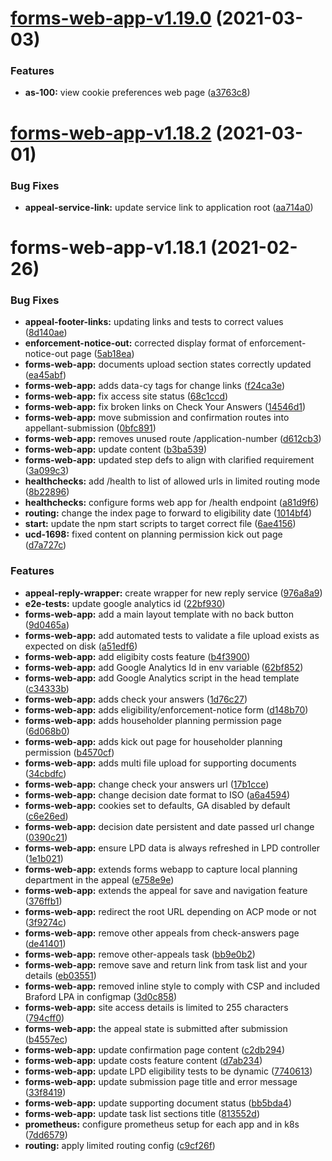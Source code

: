 # [forms-web-app-v1.19.0](https://github.com/Planning-Inspectorate/appeal-planning-decision/compare/forms-web-app-v1.18.2...forms-web-app-v1.19.0) (2021-03-03)

### Features

- **as-100:** view cookie preferences web page ([a3763c8](https://github.com/Planning-Inspectorate/appeal-planning-decision/commit/a3763c88aaa57ce5311ff6d2da9ab6816ac3374c))

# [forms-web-app-v1.18.2](https://github.com/Planning-Inspectorate/appeal-planning-decision/compare/forms-web-app-v1.18.1...forms-web-app-v1.18.2) (2021-03-01)

### Bug Fixes

- **appeal-service-link:** update service link to application root ([aa714a0](https://github.com/Planning-Inspectorate/appeal-planning-decision/commit/aa714a03665d1d1d88155611b6f78db491b49086))

# forms-web-app-v1.18.1 (2021-02-26)

### Bug Fixes

- **appeal-footer-links:** updating links and tests to correct values ([8d140ae](https://github.com/MrSimonEmms/appeal-planning-decision/commit/8d140ae29aaf261273bf7d2b968a5304261589f7))
- **enforcement-notice-out:** corrected display format of enforcement-notice-out page ([5ab18ea](https://github.com/MrSimonEmms/appeal-planning-decision/commit/5ab18ea1912f06004e5ad2d0731b660b97d5f190))
- **forms-web-app:** documents upload section states correctly updated ([ea45abf](https://github.com/MrSimonEmms/appeal-planning-decision/commit/ea45abf991c1696cf35f5f984888a1377f52d6c5))
- **forms-web-app:** adds data-cy tags for change links ([f24ca3e](https://github.com/MrSimonEmms/appeal-planning-decision/commit/f24ca3e27074089fcec06ed1c40f29aba7539433))
- **forms-web-app:** fix access site status ([68c1ccd](https://github.com/MrSimonEmms/appeal-planning-decision/commit/68c1ccd9e10bc65d1affa86a2ef0a876617c8549))
- **forms-web-app:** fix broken links on Check Your Answers ([14546d1](https://github.com/MrSimonEmms/appeal-planning-decision/commit/14546d1d720fb1316d7ad196ece9016dbd8779fe))
- **forms-web-app:** move submission and confirmation routes into appellant-submission ([0bfc891](https://github.com/MrSimonEmms/appeal-planning-decision/commit/0bfc891882e7149f3d46be9c052c698ad1cf7b43))
- **forms-web-app:** removes unused route /application-number ([d612cb3](https://github.com/MrSimonEmms/appeal-planning-decision/commit/d612cb365ddef9bc83756e49b1ff000ce1661664))
- **forms-web-app:** update content ([b3ba539](https://github.com/MrSimonEmms/appeal-planning-decision/commit/b3ba539cb417aa5792a06d63979b41eb2aa47999))
- **forms-web-app:** updated step defs to align with clarified requirement ([3a099c3](https://github.com/MrSimonEmms/appeal-planning-decision/commit/3a099c32166535870290d1c60be26cb86f63b9b8))
- **healthchecks:** add /health to list of allowed urls in limited routing mode ([8b22896](https://github.com/MrSimonEmms/appeal-planning-decision/commit/8b228963d6f4816c72c9fa9b60a5154fbfad63ab))
- **healthchecks:** configure forms web app for /health endpoint ([a81d9f6](https://github.com/MrSimonEmms/appeal-planning-decision/commit/a81d9f606d247d357299957e853f9a8a5dd6512f))
- **routing:** change the index page to forward to eligibility date ([1014bf4](https://github.com/MrSimonEmms/appeal-planning-decision/commit/1014bf476e8b923e3b6b4beaf9226558a6ae61fb))
- **start:** update the npm start scripts to target correct file ([6ae4156](https://github.com/MrSimonEmms/appeal-planning-decision/commit/6ae41568621905c60af3c7fea9043218a497dbbe))
- **ucd-1698:** fixed content on planning permission kick out page ([d7a727c](https://github.com/MrSimonEmms/appeal-planning-decision/commit/d7a727c8d8ccb797514c7e0389e4786ff4936262))

### Features

- **appeal-reply-wrapper:** create wrapper for new reply service ([976a8a9](https://github.com/MrSimonEmms/appeal-planning-decision/commit/976a8a9824e8daa36134af639f5f44033c399390))
- **e2e-tests:** update google analytics id ([22bf930](https://github.com/MrSimonEmms/appeal-planning-decision/commit/22bf930461540ec3d6e7d8fa741857fa7c1c822e))
- **forms-web-app:** add a main layout template with no back button ([9d0465a](https://github.com/MrSimonEmms/appeal-planning-decision/commit/9d0465aa8317e5b38a280b74f8567c16095bc469))
- **forms-web-app:** add automated tests to validate a file upload exists as expected on disk ([a51edf6](https://github.com/MrSimonEmms/appeal-planning-decision/commit/a51edf6a439c2dc9a908a1622f13d5fd6be00777))
- **forms-web-app:** add eligibity costs feature ([b4f3900](https://github.com/MrSimonEmms/appeal-planning-decision/commit/b4f3900526fc9d4b00a086fb8d44ff0bd303f882))
- **forms-web-app:** add Google Analytics Id in env variable ([62bf852](https://github.com/MrSimonEmms/appeal-planning-decision/commit/62bf852f232c84af3a55e4f68e2be4e300488834))
- **forms-web-app:** add Google Analytics script in the head template ([c34333b](https://github.com/MrSimonEmms/appeal-planning-decision/commit/c34333b00c8ac3b521bcb1e5df1d1c5772116272))
- **forms-web-app:** adds check your answers ([1d76c27](https://github.com/MrSimonEmms/appeal-planning-decision/commit/1d76c276a9b2edb10e95323a9636253394e9260c))
- **forms-web-app:** adds eligibility/enforcement-notice form ([d148b70](https://github.com/MrSimonEmms/appeal-planning-decision/commit/d148b70282e3db76be1bbbd4304a1f0a086cfa33))
- **forms-web-app:** adds householder planning permission page ([6d068b0](https://github.com/MrSimonEmms/appeal-planning-decision/commit/6d068b001d4162b206d8fea181df0737a0f3119f))
- **forms-web-app:** adds kick out page for householder planning permission ([b4570cf](https://github.com/MrSimonEmms/appeal-planning-decision/commit/b4570cf341ed07c6aeb128a2ce2dc5cf7339ce43))
- **forms-web-app:** adds multi file upload for supporting documents ([34cbdfc](https://github.com/MrSimonEmms/appeal-planning-decision/commit/34cbdfce6cbada5722aedf00790b50b3437edc0a))
- **forms-web-app:** change check your answers url ([17b1cce](https://github.com/MrSimonEmms/appeal-planning-decision/commit/17b1cce44ad1bdf8d77822f059a4be9ce17d0ad1))
- **forms-web-app:** change decision date format to ISO ([a6a4594](https://github.com/MrSimonEmms/appeal-planning-decision/commit/a6a4594e6ec823a4992cae66e2a43b6a02b7d7e8))
- **forms-web-app:** cookies set to defaults, GA disabled by default ([c6e26ed](https://github.com/MrSimonEmms/appeal-planning-decision/commit/c6e26edaccfa1f131aa0985bd11f194ad73a9e03))
- **forms-web-app:** decision date persistent and date passed url change ([0390c21](https://github.com/MrSimonEmms/appeal-planning-decision/commit/0390c21ef9c0888ff380f460a724694590ed0e99))
- **forms-web-app:** ensure LPD data is always refreshed in LPD controller ([1e1b021](https://github.com/MrSimonEmms/appeal-planning-decision/commit/1e1b0210be55bcdcd8462809e803e28683cc0f2d))
- **forms-web-app:** extends forms webapp to capture local planning department in the appeal ([e758e9e](https://github.com/MrSimonEmms/appeal-planning-decision/commit/e758e9e30afc06bdb775dc136d520c42ed61ecaf))
- **forms-web-app:** extends the appeal for save and navigation feature ([376ffb1](https://github.com/MrSimonEmms/appeal-planning-decision/commit/376ffb138d0322024c9a9983c42fa72f70115771))
- **forms-web-app:** redirect the root URL depending on ACP mode or not ([3f9274c](https://github.com/MrSimonEmms/appeal-planning-decision/commit/3f9274c04627f9fef3be9bdf24bb85e29d53cc14))
- **forms-web-app:** remove other appeals from check-answers page ([de41401](https://github.com/MrSimonEmms/appeal-planning-decision/commit/de41401837e2841cf8eefc6052ce930f2d0d97e0))
- **forms-web-app:** remove other-appeals task ([bb9e0b2](https://github.com/MrSimonEmms/appeal-planning-decision/commit/bb9e0b258cce0bbef3d42da5c1474e0dce0cd960))
- **forms-web-app:** remove save and return link from task list and your details ([eb03551](https://github.com/MrSimonEmms/appeal-planning-decision/commit/eb03551099646eb4240bbf2da7c71352d1ef4a05))
- **forms-web-app:** removed inline style to comply with CSP and included Braford LPA in configmap ([3d0c858](https://github.com/MrSimonEmms/appeal-planning-decision/commit/3d0c858704f387af652c41cb1c745d93aa799aca))
- **forms-web-app:** site access details is limited to 255 characters ([794cff0](https://github.com/MrSimonEmms/appeal-planning-decision/commit/794cff0040b3a833071650d19fa2005bc63700e9))
- **forms-web-app:** the appeal state is submitted after submission ([b4557ec](https://github.com/MrSimonEmms/appeal-planning-decision/commit/b4557ec7ca6927f53e7435a0eeca3995be04f452))
- **forms-web-app:** update confirmation page content ([c2db294](https://github.com/MrSimonEmms/appeal-planning-decision/commit/c2db294ba947a7a7e1ebaffddbcac05322bafe55))
- **forms-web-app:** update costs feature content ([d7ab234](https://github.com/MrSimonEmms/appeal-planning-decision/commit/d7ab234845779c0236e833d7e7c84a682c9bef30))
- **forms-web-app:** update LPD eligibility tests to be dynamic ([7740613](https://github.com/MrSimonEmms/appeal-planning-decision/commit/77406130f6d60c92e48a58b68c21d4fdff3c862c))
- **forms-web-app:** update submission page title and error message ([33f8419](https://github.com/MrSimonEmms/appeal-planning-decision/commit/33f84198054f48ed8b3cd22172b9644e8f0de79b))
- **forms-web-app:** update supporting document status ([bb5bda4](https://github.com/MrSimonEmms/appeal-planning-decision/commit/bb5bda40e8e04b778a755b8ccabbe1836388fec9))
- **forms-web-app:** update task list sections title ([813552d](https://github.com/MrSimonEmms/appeal-planning-decision/commit/813552d821a17a23f3ce7fafe622336de3ddfd30))
- **prometheus:** configure prometheus setup for each app and in k8s ([7dd6579](https://github.com/MrSimonEmms/appeal-planning-decision/commit/7dd65795a67978377e3b06817d187c333b699fc6))
- **routing:** apply limited routing config ([c9cf26f](https://github.com/MrSimonEmms/appeal-planning-decision/commit/c9cf26f0ef6017ea472f7ffc9789b71fdc215320))
